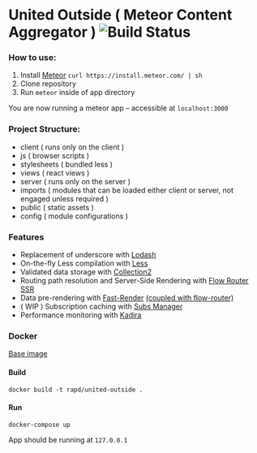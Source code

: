# United Outside ( Meteor Content Aggregator ) ![Build Status](https://travis-ci.org/rei/united-outside.svg)

### How to use:
1. Install [Meteor](https://www.meteor.com/install) `curl https://install.meteor.com/ | sh`
1. Clone repository
1. Run `meteor` inside of app directory

You are now running a meteor app – accessible at `localhost:3000`

### Project Structure:
- client ( runs only on the client )
 - js ( browser scripts )
 - stylesheets ( bundled less )
 - views ( react views )
- server ( runs only on the server )
- imports ( modules that can be loaded either client or server, not engaged unless required )
- public ( static assets )
- config ( module configurations )

### Features
- Replacement of underscore with [Lodash](https://atmospherejs.com/stevezhu/lodash)
- On-the-fly Less compilation with [Less](https://atmospherejs.com/grove/less)
- Validated data storage with [Collection2](https://atmospherejs.com/aldeed/collection2)
- Routing path resolution and Server-Side Rendering with [Flow Router SSR](https://atmospherejs.com/meteorhacks/flowrouter-ssr)
- Data pre-rendering with [Fast-Render](https://atmospherejs.com/meteorhacks/fast-render) [(coupled with flow-router)](https://github.com/kadirahq/flow-router#fast-render)
- ( WIP ) Subscription caching with [Subs Manager](https://atmospherejs.com/meteorhacks/subs-manager)
- Performance monitoring with [Kadira](https://atmospherejs.com/meteorhacks/kadira)


### Docker
[Base image](https://github.com/meteorhacks/meteord)

#### Build
```
docker build -t rapd/united-outside .
```

#### Run
```
docker-compose up
```

App should be running at `127.0.0.1`
